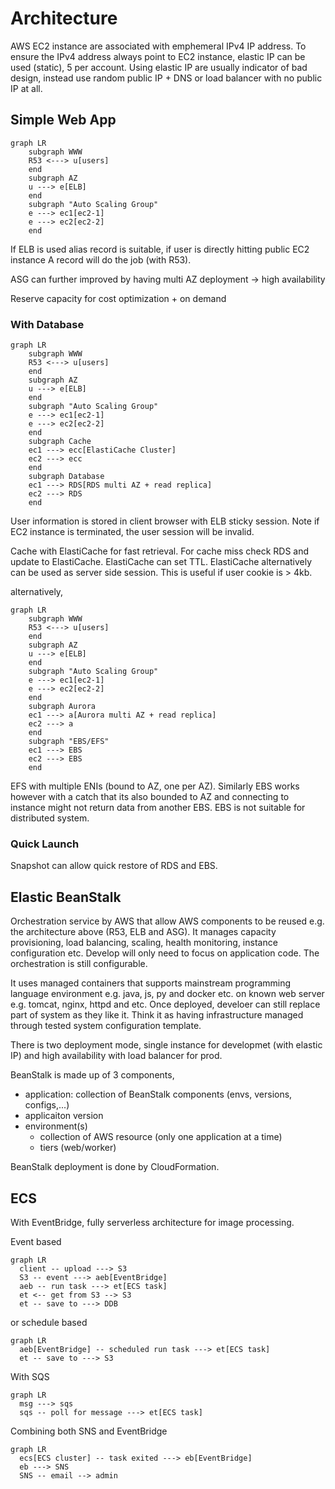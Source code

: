 # Architecture

AWS EC2 instance are associated with emphemeral IPv4 IP address. To ensure
the IPv4 address always point to EC2 instance, elastic IP can be used (static),
5 per account. Using elastic IP are usually indicator of bad design, instead
use random public IP + DNS or load balancer with no public IP at all.

## Simple Web App

```mermaid
graph LR
    subgraph WWW
    R53 <---> u[users]
    end
    subgraph AZ
    u ---> e[ELB]
    end
    subgraph "Auto Scaling Group"
    e ---> ec1[ec2-1]
    e ---> ec2[ec2-2]
    end
```

If ELB is used alias record is suitable, if user is directly hitting public
EC2 instance A record will do the job (with R53).

ASG can further improved by having multi AZ deployment -> high availability

Reserve capacity for cost optimization + on demand

### With Database

```mermaid
graph LR
    subgraph WWW
    R53 <---> u[users]
    end
    subgraph AZ
    u ---> e[ELB]
    end
    subgraph "Auto Scaling Group"
    e ---> ec1[ec2-1]
    e ---> ec2[ec2-2]
    end
    subgraph Cache
    ec1 ---> ecc[ElastiCache Cluster]
    ec2 ---> ecc
    end
    subgraph Database
    ec1 ---> RDS[RDS multi AZ + read replica]
    ec2 ---> RDS
    end
```

User information is stored in client browser with ELB sticky session. Note if
EC2 instance is terminated, the user session will be invalid.

Cache with ElastiCache for fast retrieval. For cache miss check RDS and update
to ElastiCache. ElastiCache can set TTL. ElastiCache alternatively can be used
as server side session. This is useful if user cookie is > 4kb.

alternatively,

```mermaid
graph LR
    subgraph WWW
    R53 <---> u[users]
    end
    subgraph AZ
    u ---> e[ELB]
    end
    subgraph "Auto Scaling Group"
    e ---> ec1[ec2-1]
    e ---> ec2[ec2-2]
    end
    subgraph Aurora
    ec1 ---> a[Aurora multi AZ + read replica]
    ec2 ---> a
    end
    subgraph "EBS/EFS"
    ec1 ---> EBS
    ec2 ---> EBS
    end
```

EFS with multiple ENIs (bound to AZ, one per AZ). Similarly EBS works however
with a catch that its also bounded to AZ and connecting to instance might not
return data from another EBS. EBS is not suitable for distributed system.

### Quick Launch

Snapshot can allow quick restore of RDS and EBS.

## Elastic BeanStalk

Orchestration service by AWS that allow AWS components to be reused e.g. the
architecture above (R53, ELB and ASG). It manages capacity provisioning, load
balancing, scaling, health monitoring, instance configuration etc. Develop will
only need to focus on application code. The orchestration is still
configurable.

It uses managed containers that supports mainstream programming language
environment e.g. java, js, py and docker etc. on known web server e.g. tomcat,
nginx, httpd and etc. Once deployed, develoer can still replace part of system
as they like it. Think it as having infrastructure managed through tested
system configuration template.

There is two deployment mode, single instance for developmet (with elastic IP)
and high availability with load balancer for prod.

BeanStalk is made up of 3 components,

- application: collection of BeanStalk components (envs, versions, configs,...)
- applicaiton version
- environment(s)
  - collection of AWS resource (only one application at a time)
  - tiers (web/worker)

BeanStalk deployment is done by CloudFormation.

## ECS

With EventBridge, fully serverless architecture for image processing.

Event based

```mermaid
graph LR
  client -- upload ---> S3
  S3 -- event ---> aeb[EventBridge]
  aeb -- run task ---> et[ECS task]
  et <-- get from S3 --> S3
  et -- save to ---> DDB
```

or schedule based

```mermaid
graph LR
  aeb[EventBridge] -- scheduled run task ---> et[ECS task]
  et -- save to ---> S3
```

With SQS

```mermaid
graph LR
  msg ---> sqs
  sqs -- poll for message ---> et[ECS task]
```

Combining both SNS and EventBridge

```mermaid
graph LR
  ecs[ECS cluster] -- task exited ---> eb[EventBridge]
  eb ---> SNS
  SNS -- email --> admin
```
